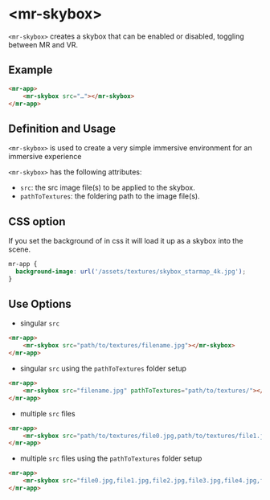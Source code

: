 # &lt;mr-skybox&gt;

`<mr-skybox>` creates a skybox that can be enabled or disabled, toggling between MR and VR.

## Example

```html
<mr-app>
    <mr-skybox src="…"></mr-skybox>
</mr-app>
```

## Definition and Usage

`<mr-skybox>` is used to create a very simple immersive environment for an immersive experience

`<mr-skybox>` has the following attributes:

* `src`: the src image file(s) to be applied to the skybox.
* `pathToTextures`: the foldering path to the image file(s).

## CSS option

If you set the background of <mr-app> in css it will load it up as a skybox into the scene.

```css
mr-app {
  background-image: url('/assets/textures/skybox_starmap_4k.jpg');
}
```

## Use Options

* singular `src`

```html
<mr-app>
    <mr-skybox src="path/to/textures/filename.jpg"></mr-skybox>
</mr-app>
```

* singular `src` using the `pathToTextures` folder setup

```html
<mr-app>
    <mr-skybox src="filename.jpg" pathToTextures="path/to/textures/"></mr-skybox>
</mr-app>
```

* multiple `src` files

```html
<mr-app>
    <mr-skybox src="path/to/textures/file0.jpg,path/to/textures/file1.jpg,path/to/textures/file2.jpg,path/to/textures/file3.jpg,path/to/textures/file4.jpg,path/to/textures/file5.jpg"></mr-skybox>
</mr-app>
```

* multiple `src` files using the `pathToTextures` folder setup

```html
<mr-app>
    <mr-skybox src="file0.jpg,file1.jpg,file2.jpg,file3.jpg,file4.jpg,file5.jpg" pathToTextures="path/to/textures/"></mr-skybox>
</mr-app>
```
